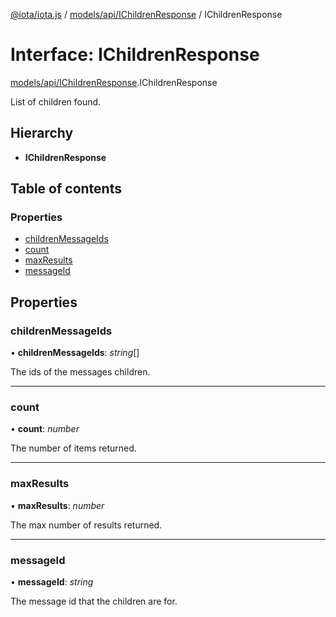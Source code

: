 [@iota/iota.js](../../../README.md) / [models/api/IChildrenResponse](../../../modules/models_api_ichildrenresponse.md) / IChildrenResponse

# Interface: IChildrenResponse

[models/api/IChildrenResponse](../../../modules/models_api_ichildrenresponse.md).IChildrenResponse

List of children found.

## Hierarchy

* **IChildrenResponse**

## Table of contents

### Properties

- [childrenMessageIds](ichildrenresponse.ichildrenresponse.md#childrenmessageids)
- [count](ichildrenresponse.ichildrenresponse.md#count)
- [maxResults](ichildrenresponse.ichildrenresponse.md#maxresults)
- [messageId](ichildrenresponse.ichildrenresponse.md#messageid)

## Properties

### childrenMessageIds

• **childrenMessageIds**: *string*[]

The ids of the messages children.

___

### count

• **count**: *number*

The number of items returned.

___

### maxResults

• **maxResults**: *number*

The max number of results returned.

___

### messageId

• **messageId**: *string*

The message id that the children are for.
